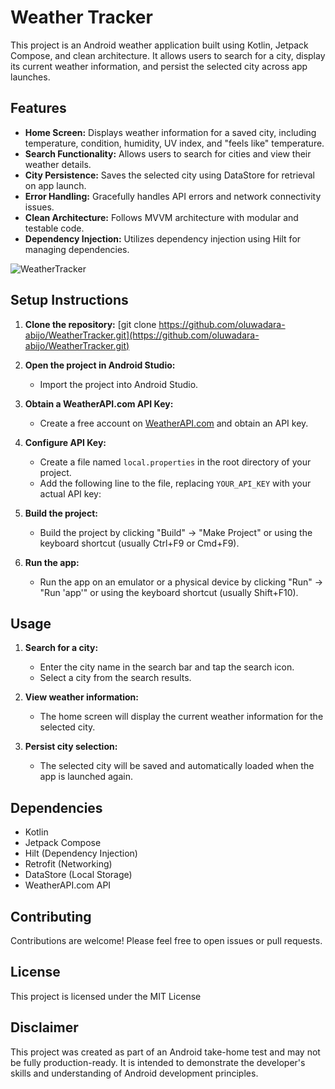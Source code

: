 # Weather Tracker

This project is an Android weather application built using Kotlin, Jetpack Compose, and clean architecture. It allows users to search for a city, display its current weather information, and persist the selected city across app launches.

## Features

* **Home Screen:** Displays weather information for a saved city, including temperature, condition, humidity, UV index, and "feels like" temperature.
* **Search Functionality:** Allows users to search for cities and view their weather details.
* **City Persistence:** Saves the selected city using DataStore for retrieval on app launch.
* **Error Handling:** Gracefully handles API errors and network connectivity issues.
* **Clean Architecture:** Follows MVVM architecture with modular and testable code.
* **Dependency Injection:** Utilizes dependency injection using Hilt for managing dependencies.


![WeatherTracker](https://github.com/user-attachments/assets/34874348-b063-4b58-a1f4-68bb3a04cea0)


## Setup Instructions

1. **Clone the repository:**
[git clone https://github.com/oluwadara-abijo/WeatherTracker.git](https://github.com/oluwadara-abijo/WeatherTracker.git)

2. **Open the project in Android Studio:**
   - Import the project into Android Studio.

3. **Obtain a WeatherAPI.com API Key:**
   - Create a free account on [WeatherAPI.com](https://www.weatherapi.com/) and obtain an API key.

4. **Configure API Key:**
   - Create a file named `local.properties` in the root directory of your project.
   - Add the following line to the file, replacing `YOUR_API_KEY` with your actual API key:

5. **Build the project:**
   - Build the project by clicking "Build" -> "Make Project" or using the keyboard shortcut (usually Ctrl+F9 or Cmd+F9).

6. **Run the app:**
   - Run the app on an emulator or a physical device by clicking "Run" -> "Run 'app'" or using the keyboard shortcut (usually Shift+F10).

## Usage

1. **Search for a city:**
   - Enter the city name in the search bar and tap the search icon.
   - Select a city from the search results.

2. **View weather information:**
   - The home screen will display the current weather information for the selected city.

3. **Persist city selection:**
   - The selected city will be saved and automatically loaded when the app is launched again.

## Dependencies

* Kotlin
* Jetpack Compose
* Hilt (Dependency Injection)
* Retrofit (Networking)
* DataStore (Local Storage)
* WeatherAPI.com API

## Contributing

Contributions are welcome! Please feel free to open issues or pull requests.

## License

This project is licensed under the MIT License

## Disclaimer

This project was created as part of an Android take-home test and may not be fully production-ready. It is intended to demonstrate the developer's skills and understanding of Android development principles.
